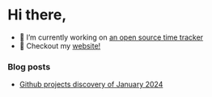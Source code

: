 # Hi there,

- 🔭 I’m currently working on [an open source time tracker](https://github.com/emilien-jegou/time-tracker)
- 📝 Checkout my [website!](https://emje.dev)

### Blog posts

<!-- BLOG-POST-LIST:START -->
- [Github projects discovery of January 2024](https://emje.dev/blog/github-discovery-jan-2024)
<!-- BLOG-POST-LIST:END -->
